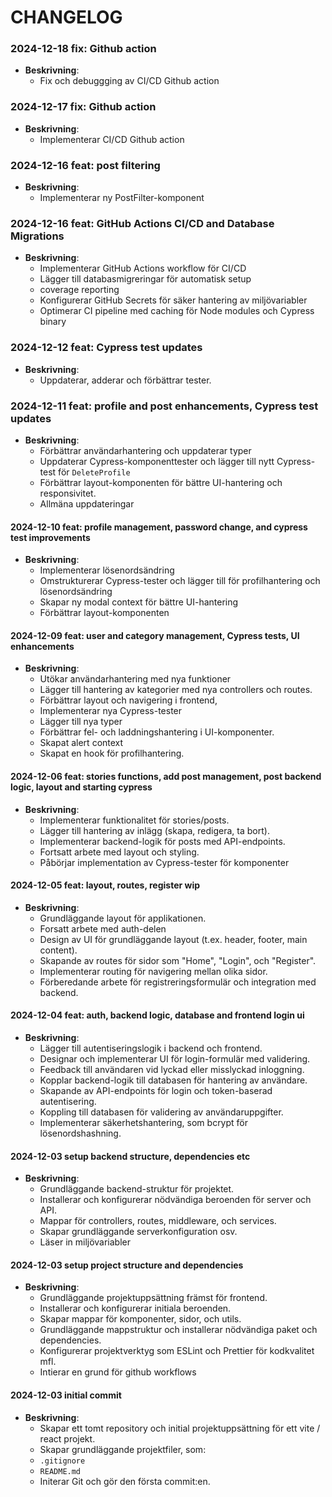 # CHANGELOG

### 2024-12-18 fix: Github action

- **Beskrivning**:
  - Fix och debuggging av CI/CD Github action

### 2024-12-17 fix: Github action

- **Beskrivning**:
  - Implementerar CI/CD Github action

### 2024-12-16 feat: post filtering

- **Beskrivning**:
  - Implementerar ny PostFilter-komponent

### 2024-12-16 feat: GitHub Actions CI/CD and Database Migrations

- **Beskrivning**:
  - Implementerar GitHub Actions workflow för CI/CD
  - Lägger till databasmigreringar för automatisk setup
  - coverage reporting
  - Konfigurerar GitHub Secrets för säker hantering av miljövariabler
  - Optimerar CI pipeline med caching för Node modules och Cypress binary

### 2024-12-12 feat: Cypress test updates

- **Beskrivning**:
  - Uppdaterar, adderar och förbättrar tester.

### 2024-12-11 feat: profile and post enhancements, Cypress test updates

- **Beskrivning**:
  - Förbättrar användarhantering och uppdaterar typer
  - Uppdaterar Cypress-komponenttester och lägger till nytt Cypress-test för `DeleteProfile`
  - Förbättrar layout-komponenten för bättre UI-hantering och responsivitet.
  - Allmäna uppdateringar

#### 2024-12-10 feat: profile management, password change, and cypress test improvements

- **Beskrivning**:
  - Implementerar lösenordsändring
  - Omstrukturerar Cypress-tester och lägger till för profilhantering och lösenordsändring
  - Skapar ny modal context för bättre UI-hantering
  - Förbättrar layout-komponenten

#### 2024-12-09 feat: user and category management, Cypress tests, UI enhancements

- **Beskrivning**:
  - Utökar användarhantering med nya funktioner
  - Lägger till hantering av kategorier med nya controllers och routes.
  - Förbättrar layout och navigering i frontend,
  - Implementerar nya Cypress-tester
  - Lägger till nya typer
  - Förbättrar fel- och laddningshantering i UI-komponenter.
  - Skapat alert context
  - Skapat en hook för profilhantering.

#### 2024-12-06 feat: stories functions, add post management, post backend logic, layout and starting cypress

- **Beskrivning**:
  - Implementerar funktionalitet för stories/posts.
  - Lägger till hantering av inlägg (skapa, redigera, ta bort).
  - Implementerar backend-logik för posts med API-endpoints.
  - Fortsatt arbete med layout och styling.
  - Påbörjar implementation av Cypress-tester för komponenter

#### 2024-12-05 feat: layout, routes, register wip

- **Beskrivning**:
  - Grundläggande layout för applikationen.
  - Forsatt arbete med auth-delen
  - Design av UI för grundläggande layout (t.ex. header, footer, main content).
  - Skapande av routes för sidor som "Home", "Login", och "Register".
  - Implementerar routing för navigering mellan olika sidor.
  - Förberedande arbete för registreringsformulär och integration med backend.

#### 2024-12-04 feat: auth, backend logic, database and frontend login ui

- **Beskrivning**:
  - Lägger till autentiseringslogik i backend och frontend.
  - Designar och implementerar UI för login-formulär med validering.
  - Feedback till användaren vid lyckad eller misslyckad inloggning.
  - Kopplar backend-logik till databasen för hantering av användare.
  - Skapande av API-endpoints för login och token-baserad autentisering.
  - Koppling till databasen för validering av användaruppgifter.
  - Implementerar säkerhetshantering, som bcrypt för lösenordshashning.

#### 2024-12-03 setup backend structure, dependencies etc

- **Beskrivning**:
  - Grundläggande backend-struktur för projektet.
  - Installerar och konfigurerar nödvändiga beroenden för server och API.
  - Mappar för controllers, routes, middleware, och services.
  - Skapar grundläggande serverkonfiguration osv.
  - Läser in miljövariabler

#### 2024-12-03 setup project structure and dependencies

- **Beskrivning**:
  - Grundläggande projektuppsättning främst för frontend.
  - Installerar och konfigurerar initiala beroenden.
  - Skapar mappar för komponenter, sidor, och utils.
  - Grundläggande mappstruktur och installerar nödvändiga paket och dependencies.
  - Konfigurerar projektverktyg som ESLint och Prettier för kodkvalitet mfl.
  - Intierar en grund för github workflows

#### 2024-12-03 initial commit

- **Beskrivning**:
  - Skapar ett tomt repository och initial projektuppsättning för ett vite / react projekt.
  - Skapar grundläggande projektfiler, som:
  - `.gitignore`
  - `README.md`
  - Initerar Git och gör den första commit:en.

